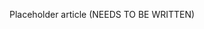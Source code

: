 <!--
title: "Monitoring Attacks"
description: "Overview of monitoring attacks"
tags: "user attack monitoring"
-->

Placeholder article (NEEDS TO BE WRITTEN)